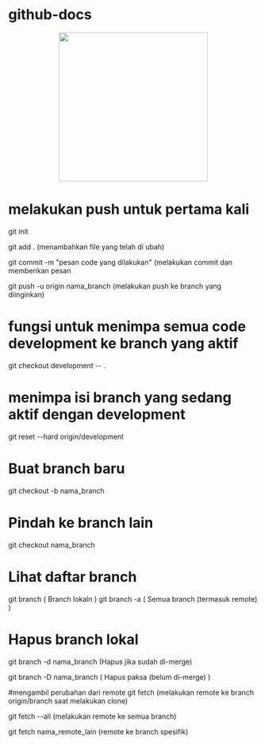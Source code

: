 # github-docs
<div align="center">
  <img src="https://github.com/user-attachments/assets/570475bf-7ba4-4d06-bf03-48556f647a96" width="300">
</div>

# melakukan push untuk pertama kali
git init

git add . (menambahkan file yang telah di ubah)

git commit -m "pesan code yang dilakukan" (melakukan commit dan memberikan pesan

git push -u origin nama_branch (melakukan push ke branch yang diinginkan)



# fungsi untuk menimpa semua code development ke branch yang aktif
git checkout development -- .


# menimpa isi branch yang sedang aktif dengan development
git reset --hard origin/development


# Buat branch baru
git checkout -b nama_branch

# Pindah ke branch lain
git checkout nama_branch

# Lihat daftar branch
git branch                  ( Branch lokaln )
git branch -a               ( Semua branch (termasuk remote) )

# Hapus branch lokal
git branch -d nama_branch   (Hapus jika sudah di-merge)

git branch -D nama_branch   ( Hapus paksa (belum di-merge) )


#mengambil perubahan dari remote
git fetch (melakukan remote ke branch origin/branch saat melakukan clone)

git fetch --all (melakukan remote ke semua branch)

git fetch nama_remote_lain (remote ke branch spesifik)
